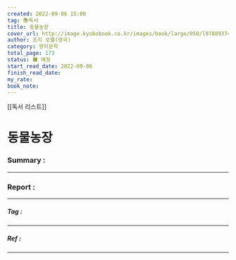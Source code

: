```yaml
---
created: 2022-09-06 15:00
tag: 📚독서
title: 동물농장
cover_url: http://image.kyobobook.co.kr/images/book/large/050/l9788937460050.jpg
author: 조지 오웰(영국)
category: 영미문학
total_page: 173
status: 🟧 예정
start_read_date: 2022-09-06
finish_read_date:
my_rate: 
book_note:
---
```

[[독서 리스트]]
# 동물농장


### Summary :
---
### Report :
---
##### Tag :
---
##### Ref :
---

